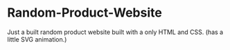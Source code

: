 # Random-Product-Website
Just a built random product website built with a only HTML and CSS. (has a little SVG animation.)
